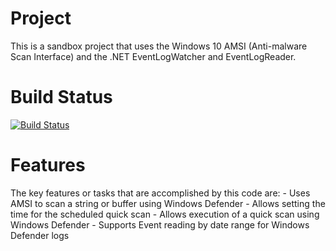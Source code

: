 # Project
This is a sandbox project that uses the Windows 10 AMSI (Anti-malware Scan Interface)
and the .NET EventLogWatcher and EventLogReader.

# Build Status
[![Build Status](https://travis-ci.com/elusive/amsi_sandbox.svg?branch=master)](https://travis-ci.com/elusive/amsi_sandbox)

# Features
The key features or tasks that are accomplished by this code are:
    - Uses AMSI to scan a string or buffer using Windows Defender
    - Allows setting the time for the scheduled quick scan
    - Allows execution of a quick scan using Windows Defender
    - Supports Event reading by date range for Windows Defender logs